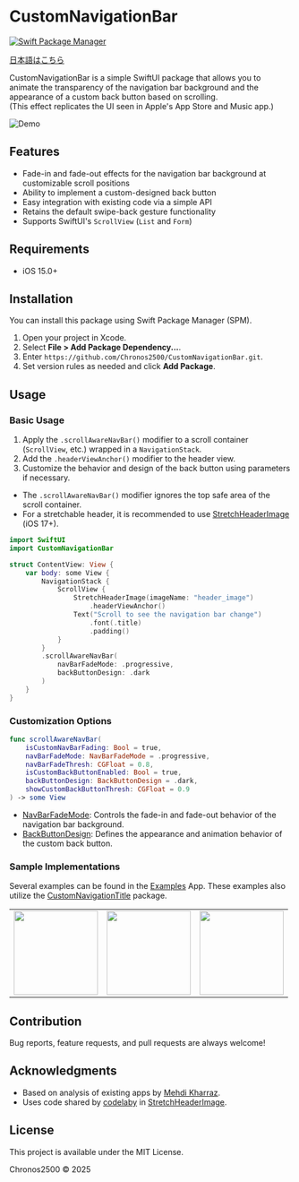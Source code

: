 # CustomNavigationBar

[![Swift Package Manager](https://img.shields.io/badge/Swift%20Package%20Manager-compatible-brightgreen.svg)](https://github.com/apple/swift-package-manager)

[日本語はこちら](README-ja.md)

CustomNavigationBar is a simple SwiftUI package that allows you to animate the transparency of the navigation bar background and the appearance of a custom back button based on scrolling.  
(This effect replicates the UI seen in Apple's App Store and Music app.)

![Demo](Assets/demo.gif)

## Features
- Fade-in and fade-out effects for the navigation bar background at customizable scroll positions
- Ability to implement a custom-designed back button
- Easy integration with existing code via a simple API
- Retains the default swipe-back gesture functionality
- Supports SwiftUI's `ScrollView` (`List` and `Form`)

## Requirements
- iOS 15.0+

## Installation
You can install this package using Swift Package Manager (SPM).

1. Open your project in Xcode.
2. Select **File > Add Package Dependency...**.
3. Enter `https://github.com/Chronos2500/CustomNavigationBar.git`.
4. Set version rules as needed and click **Add Package**.

## Usage

### Basic Usage
1. Apply the `.scrollAwareNavBar()` modifier to a scroll container (`ScrollView`, etc.) wrapped in a `NavigationStack`.
2. Add the `.headerViewAnchor()` modifier to the header view.
3. Customize the behavior and design of the back button using parameters if necessary.

* The `.scrollAwareNavBar()` modifier ignores the top safe area of the scroll container.
* For a stretchable header, it is recommended to use [StretchHeaderImage](Sources/CustomNavigationBar/Components/StretchHeaderImage.swift) (iOS 17+).

```swift
import SwiftUI
import CustomNavigationBar

struct ContentView: View {
    var body: some View {
        NavigationStack {
            ScrollView {
                StretchHeaderImage(imageName: "header_image")
                    .headerViewAnchor()
                Text("Scroll to see the navigation bar change")
                    .font(.title)
                    .padding()
            }
        }
        .scrollAwareNavBar(
            navBarFadeMode: .progressive,
            backButtonDesign: .dark
        )
    }
}
```


### Customization Options
``` swift
func scrollAwareNavBar(
    isCustomNavBarFading: Bool = true,
    navBarFadeMode: NavBarFadeMode = .progressive,
    navBarFadeThresh: CGFloat = 0.8,
    isCustomBackButtonEnabled: Bool = true,
    backButtonDesign: BackButtonDesign = .dark,
    showCustomBackButtonThresh: CGFloat = 0.9
) -> some View
```
* [NavBarFadeMode](Sources/CustomNavigationBar/NavBarFadeMode.swift): Controls the fade-in and fade-out behavior of the navigation bar background.  
* [BackButtonDesign](Sources/CustomNavigationBar/BackButtonDesign.swift): Defines the appearance and animation behavior of the custom back button.


### Sample Implementations
Several examples can be found in the [Examples](Examples/CustomNavigationBarExample/CustomNavigationBarExample/ContentView.swift) App. These examples also utilize the [CustomNavigationTitle](https://github.com/Chronos2500/CustomNavigationTitle) package.

<table>
  <tr>
    <td align="center"><img src="Assets/appstore_demo.gif" width="150"></td>
    <td align="center"><img src="Assets/musicapp1_demo.gif" width="150"></td>
    <td align="center"><img src="Assets/musicapp2_demo.gif" width="150"></td>
  </tr>
</table>

## Contribution
Bug reports, feature requests, and pull requests are always welcome!

## Acknowledgments
* Based on analysis of existing apps by [Mehdi Kharraz](https://x.com/imkh0).
* Uses code shared by [codelaby](https://x.com/codelaby/status/1891776284553793566) in [StretchHeaderImage](Sources/CustomNavigationBar/Components/StretchHeaderImage.swift).

## License
This project is available under the MIT License.

Chronos2500 © 2025


